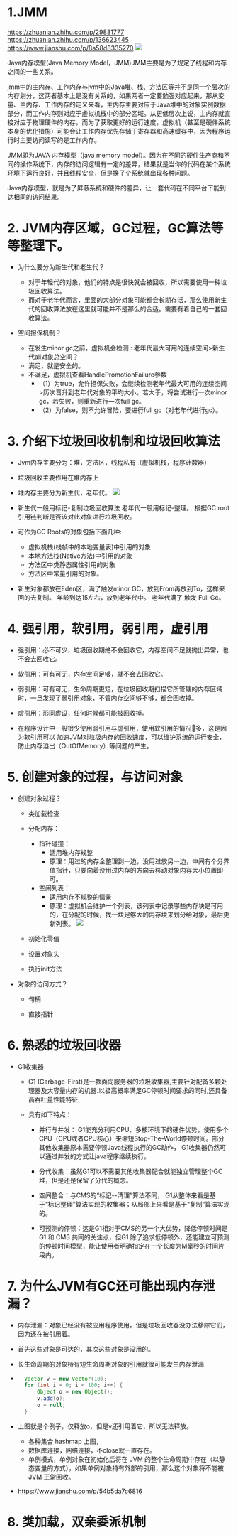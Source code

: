 # 1.JMM
https://zhuanlan.zhihu.com/p/29881777  
https://zhuanlan.zhihu.com/p/136623445  
https://www.jianshu.com/p/8a58d8335270
![](figure/JMM.png)

Java内存模型(Java Memory Model，JMM)JMM主要是为了规定了线程和内存之间的一些关系。

jmm中的主内存、工作内存与jvm中的Java堆、栈、方法区等并不是同一个层次的内存划分，这两者基本上是没有关系的，如果两者一定要勉强对应起来，那从变量、主内存、工作内存的定义来看，主内存主要对应于Java堆中的对象实例数据部分，而工作内存则对应于虚拟机栈中的部分区域。从更低层次上说，主内存就直接对应于物理硬件的内存，而为了获取更好的运行速度，虚拟机（甚至是硬件系统本身的优化措施）可能会让工作内存优先存储于寄存器和高速缓存中，因为程序运行时主要访问读写的是工作内存。

JMM即为JAVA 内存模型（java memory model）。因为在不同的硬件生产商和不同的操作系统下，内存的访问逻辑有一定的差异，结果就是当你的代码在某个系统环境下运行良好，并且线程安全，但是换了个系统就出现各种问题。

Java内存模型，就是为了屏蔽系统和硬件的差异，让一套代码在不同平台下能到达相同的访问结果。

# 2. JVM内存区域，GC过程，GC算法等等整理下。

- 为什么要分为新生代和老生代？
    - 对于年轻代的对象，他们的特点是很快就会被回收，所以需要使用一种垃圾回收算法。
    - 而对于老年代而言，里面的大部分对象可能都会长期存活，那么使用新生代的回收算法放在这里就可能并不是那么的合适。需要有着自己的一套回收算法。

- 空间担保机制？
    - 在发生minor gc之前，虚拟机会检测 : 老年代最大可用的连续空间>新生代all对象总空间？
    - 满足，就是安全的。
    - 不满足，虚拟机查看HandlePromotionFailure参数
        - （1）为true，允许担保失败，会继续检测老年代最大可用的连续空间>历次晋升到老年代对象的平均大小。若大于，将尝试进行一次minor gc，若失败，则重新进行一次full gc。
        - （2）为false，则不允许冒险，要进行full gc（对老年代进行gc）。

# 3. 介绍下垃圾回收机制和垃圾回收算法
- Jvm内存主要分为：堆，方法区，线程私有（虚拟机栈，程序计数器）

- 垃圾回收主要作用在堆内存上
- 堆内存主要分为新生代，老年代。
![](figure/JVM.png)
- 新生代一般用标记-复制垃圾回收算法
老年代一般用标记-整理。
根据GC root引用链判断是否该对此对象进行垃圾回收。
- 可作为GC Roots的对象包括下面几种:
    - 虚拟机栈(栈帧中的本地变量表)中引用的对象
    - 本地方法栈(Native方法)中引用的对象
    - 方法区中类静态属性引用的对象
    - 方法区中常量引用的对象。
- 新生对象都放在Eden区，满了触发minor GC，放到From再放到To，这样来回的去复制。
年龄到达15左右，放到老年代中。
老年代满了 触发 Full Gc。

# 4. 强引用，软引用，弱引用，虚引用
- 强引用：必不可少，垃圾回收期绝不会回收它，内存空间不足就抛出异常，也不会去回收它。

- 软引用：可有可无，内存空间足够，就不会去回收它。

- 弱引用：可有可无，生命周期更短，在垃圾回收期扫描它所管辖的内存区域时，一旦发现了弱引用对象，不管内存空间够不够，都会回收掉。

- 虚引用：形同虚设，任何时候都可能被回收掉。
- 在程序设计中⼀般很少使⽤弱引⽤与虚引⽤，使⽤软引⽤的情况᫾多，这是因为软引⽤可以
加速JVM对垃圾内存的回收速度，可以维护系统的运⾏安全，防⽌内存溢出（OutOfMemory）等问题的产⽣。 

# 5. 创建对象的过程，与访问对象
- 创建对象过程？
    - 类加载检查
    
    - 分配内存：
        - 指针碰撞：
            - 适用堆内存规整
            - 原理：用过的内存全整理到一边，没用过放另一边，中间有个分界值指针，只要向着没用过内存的方向去移动对象内存大小位置即可。
        - 空闲列表：
            - 适用内存不规整的情景
            - 原理：虚拟机会维护一个列表，该列表中记录哪些内存块是可用的，在分配的时候，找一块足够大的内存块来划分给对象，最后更新列表。
    ![](figure/jvmnewmemory.png)
        
    - 初始化零值
    - 设置对象头
    - 执行init方法

- 对象的访问方式？
    - 句柄
    
    - 直接指针

# 6. 熟悉的垃圾回收器
- G1收集器
    - G1 (Garbage-First)是⼀款⾯向服务器的垃圾收集器,主要针对配备多颗处理器及⼤容量内存的机器.以极⾼概率满⾜GC停顿时间要求的同时,还具备⾼吞吐量性能特征.

    - 具有如下特点：
        - 并⾏与并发： G1能充分利⽤CPU、多核环境下的硬件优势，使⽤多个CPU（CPU或者CPU核⼼）来缩短Stop-The-World停顿时间。部分其他收集器原本需要停顿Java线程执⾏的GC动作， G1收集器仍然可以通过并发的⽅式让java程序继续执⾏。
        - 分代收集：虽然G1可以不需要其他收集器配合就能独⽴管理整个GC堆，但是还是保留了分代的概念。
        - 空间整合：与CMS的“标记--清理”算法不同， G1从整体来看是基于“标记整理”算法实现的收集器；从局部上来看是基于“复制”算法实现的。
        
        - 可预测的停顿：这是G1相对于CMS的另⼀个⼤优势，降低停顿时间是G1 和 CMS 共同的关注点，但G1 除了追求低停顿外，还能建⽴可预测的停顿时间模型，能让使⽤者明确指定在⼀个⻓度为M毫秒的时间⽚段内。

# 7. 为什么JVM有GC还可能出现内存泄漏？
- 内存泄漏：对象已经没有被应用程序使用，但是垃圾回收器没办法移除它们，因为还在被引用着。

- 首先这些对象是可达的，其次这些对象是没用的。

- 长生命周期的对象持有短生命周期对象的引用就很可能发生内存泄漏

- ```java
    Vector v = new Vector(10);
    for (int i = 0; i < 100; i++) {
        Object o = new Object();
        v.add(o);
        o = null;
    }
    ```
- 上图就是个例子，仅释放o，但是v还引用着它，所以无法释放。
    - 各种集合 hashmap 上图，
    - 数据库连接，网络连接，不close就一直存在。
    - 单例模式，单例对象在初始化后将在 JVM 的整个生命周期中存在（以静态变量的方式），如果单例对象持有外部的引用，那么这个对象将不能被 JVM 正常回收。

- https://www.jianshu.com/p/54b5da7c6816

# 8. 类加载，双亲委派机制